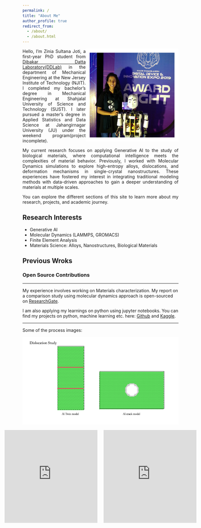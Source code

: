 ```yaml
---
permalink: /
title: "About Me"
author_profile: true
redirect_from: 
  - /about/
  - /about.html
---
```


<!--
    ![ZiniaSultanaJoti](/images/withRobot.png){: .align-right width = "100px"}
-->

<img align="right" width="300" height="300" src="/images/withRobot.png">

<div align="justify">

Hello, I’m Zinia Sultana Joti, a first-year PhD student from [Dibakar Datta Laboratory(DDLab)](https://dibakardatta.net) in the department of Mechanical Engineering at the New Jersey Institute of Technology (NJIT). I completed my bachelor’s degree in Mechanical Engineering at Shahjalal University of Science and Technology (SUST). I later pursued a master’s degree in Applied Statistics and Data Science at Jahangirnagar University (JU) under the weekend program(project incomplete).  


My current research focuses on applying Generative AI to the study of biological materials, where computational intelligence meets the complexities of material behavior. Previously, I worked with Molecular Dynamics simulations to explore high-entropy alloys, dislocations, and deformation mechanisms in single-crystal nanostructures. These experiences have fostered my interest in integrating traditional modeling methods with data-driven approaches to gain a deeper understanding of materials at multiple scales.  

You can explore the different sections of this site to learn more about my research, projects, and academic journey.  

</div>

## Research Interests
- Generative AI
- Molecular Dynamics (LAMMPS, GROMACS)
- Finite Element Analysis
- Materials Science: Alloys, Nanostructures, Biological Materials

## Previous Wroks
### Open Source Contributions
------
My experience involves working on Materials characterization. My report on a comparison study using molecular dynamics approach is open-sourced on [ResearchGate](https://www.researchgate.net/publication/383490197_A_Comparison_Study_of_Metals_Mechanical_Properties_Under_Tensile_Loading_Using_Molecular_Dynamics_Simulations).

I am also applying my learnings on python using jupyter notebooks. You can find my projects on python, machine learning etc. here: [Github](https://github.com/ZiniaJoti) and [Kaggle](https://www.kaggle.com/ziniajoti).

------
Some of the process images: 
<div class="image-container">
    <img src="/images/dislocation.png" alt="Dislocation of Aluminum">
</div>   

<div style="display: flex; gap: 20px; justify-content: center; align-items: flex-start;">

  <iframe width="400" height="300"
      src="https://www.youtube.com/embed/P3jBTJyS3xE"
      title="Deformation process of Cu under tensile load"
      frameborder="0"
      allow="accelerometer; autoplay; clipboard-write; encrypted-media; gyroscope; picture-in-picture; web-share"
      allowfullscreen>
  </iframe>

  <iframe width="400" height="300"
      src="https://www.youtube.com/embed/NapUYXw52Go"
      title="Crack simulations using Molecular Dynamics Simulations"
      frameborder="0"
      allow="accelerometer; autoplay; clipboard-write; encrypted-media; gyroscope; picture-in-picture; web-share"
      allowfullscreen>
  </iframe>

</div>


<style>
    .image-container {
        display: flex;
        justify-content: space-between;
    }

    .image-container img {
        width: 700px;
        height: auto;
    }
</style>
